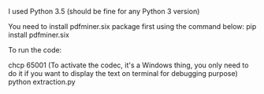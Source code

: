 I used Python 3.5 (should be fine for any Python 3 version)

You need to install pdfminer.six package first using the command below:
pip install pdfminer.six

To run the code:

chcp 65001 (To activate the codec, it's a Windows thing, you only need to do it if you want to display the text on terminal for debugging purpose)
python extraction.py
